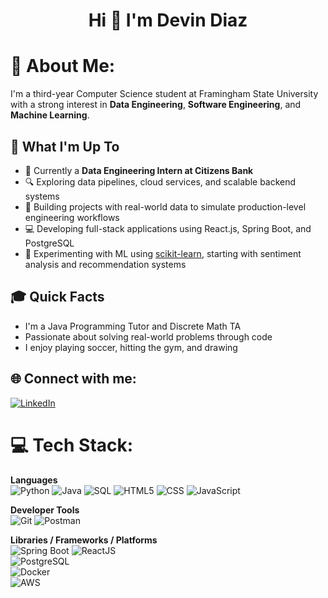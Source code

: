 <h1 align="center">Hi 👋 I'm Devin Diaz</h1>

# 💫 About Me:
I'm a third-year Computer Science student at Framingham State University with a strong interest in **Data Engineering**, **Software Engineering**, and **Machine Learning**.

## 🚀 What I'm Up To
- 🏦 Currently a **Data Engineering Intern at Citizens Bank**
- 🔍 Exploring data pipelines, cloud services, and scalable backend systems
- 🤖 Building projects with real-world data to simulate production-level engineering workflows
- 💻 Developing full-stack applications using React.js, Spring Boot, and PostgreSQL
- 🧠 Experimenting with ML using [scikit-learn](https://scikit-learn.org/), starting with sentiment analysis and recommendation systems

## 🎓 Quick Facts
- I'm a Java Programming Tutor and Discrete Math TA
- Passionate about solving real-world problems through code
- I enjoy playing soccer, hitting the gym, and drawing

## 🌐 Connect with me:
[![LinkedIn](https://img.shields.io/badge/LinkedIn-%230077B5.svg?logo=linkedin&logoColor=white)](https://www.linkedin.com/in/diazdevin/)

# 💻 Tech Stack:
**Languages**  
![Python](https://img.shields.io/badge/python-%233776AB.svg?style=for-the-badge&logo=python&logoColor=white) 
![Java](https://img.shields.io/badge/java-%23ED8B00.svg?style=for-the-badge&logo=java&logoColor=white) 
![SQL](https://img.shields.io/badge/sql-%2307405e.svg?style=for-the-badge&logo=postgresql&logoColor=white) 
![HTML5](https://img.shields.io/badge/html5-%23E34F26.svg?style=for-the-badge&logo=html5&logoColor=white) 
![CSS](https://img.shields.io/badge/css-%231572B6.svg?style=for-the-badge&logo=css3&logoColor=white) 
![JavaScript](https://img.shields.io/badge/javascript-%23323330.svg?style=for-the-badge&logo=javascript&logoColor=%23F7DF1E)

**Developer Tools**  
![Git](https://img.shields.io/badge/git-%23F05033.svg?style=for-the-badge&logo=git&logoColor=white) 
![Postman](https://img.shields.io/badge/Postman-FF6C37?style=for-the-badge&logo=postman&logoColor=white)

**Libraries / Frameworks / Platforms**  
![Spring Boot](https://img.shields.io/badge/Spring_Boot-F2F4F9?style=for-the-badge&logo=spring-boot) 
![ReactJS](https://img.shields.io/badge/react-%2320232a.svg?style=for-the-badge&logo=react&logoColor=%2361DAFB)  
![PostgreSQL](https://img.shields.io/badge/PostgreSQL-316192?style=for-the-badge&logo=postgresql&logoColor=white)  
![Docker](https://img.shields.io/badge/docker-%230db7ed.svg?style=for-the-badge&logo=docker&logoColor=white)  
![AWS](https://img.shields.io/badge/AWS-%23232F3E.svg?style=for-the-badge&logo=amazon-aws&logoColor=white)  
